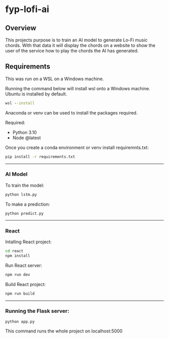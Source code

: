 # fyp-lofi-ai

## Overview
This projects purpose is to train an AI model to generate Lo-Fi music chords. With that data it will display the chords on a website to show the user of the service how to play the chords the AI has generated.

## Requirements
This was run on a WSL on a Windows machine.

Running the command below will install wsl onto a Windows machine. Ubuntu is installed by default.

```cmd
wsl --install
```

Anaconda or venv can be used to install the packages required.

Required:
- Python 3.10
- Node @latest 

Once you create a conda environment or venv install requiremnts.txt:
```cmd
pip install -r requirements.txt
````
---
### AI Model

To train the model:
```cmd
python lstm.py
```

To make a prediction: 
```
python predict.py
```
---
### React 

Intalling React project:
```cmd 
cd react
npm install
```

Run React server:
```cmd
npm run dev
```

Build React project:
```cmd
npm run build
```

---
### Running the Flask server:
```
python app.py
```
This command runs the whole project on localhost:5000